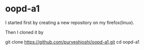 # oopd-a1

I started first by creating a new repository on my firefox(linux).

Then I cloned it by

git clone https://github.com/purveshjoshi/oopd-a1.git
cd oopd-a1

